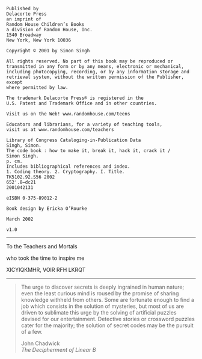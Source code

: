 ```
Published by
Delacorte Press
an imprint of
Random House Children’s Books
a division of Random House, Inc.
1540 Broadway
New York, New York 10036

Copyright © 2001 by Simon Singh

All rights reserved. No part of this book may be reproduced or
transmitted in any form or by any means, electronic or mechanical,
including photocopying, recording, or by any information storage and
retrieval system, without the written permission of the Publisher, except
where permitted by law.

The trademark Delacorte Press® is registered in the
U.S. Patent and Trademark Office and in other countries.

Visit us on the Web! www.randomhouse.com/teens

Educators and librarians, for a variety of teaching tools,
visit us at www.randomhouse.com/teachers

Library of Congress Cataloging-in-Publication Data
Singh, Simon.
The code book : how to make it, break it, hack it, crack it /
Simon Singh.
p. cm.
Includes bibliographical references and index.
1. Coding theory. 2. Cryptography. I. Title.
TK5102.92.S56 2002
652'.8—dc21
2001042131

eISBN 0-375-89012-2

Book design by Ericka O’Rourke

March 2002

v1.0
```

* * *

To the Teachers and Mortals

who took the time to inspire me

XICYIQKMHR, VOIR RFH LKRQT

* * *

> The urge to discover secrets is deeply ingrained in human nature; even the least curious mind is roused by the promise of sharing knowledge withheld from others. Some are fortunate enough to find a job which consists in the solution of mysteries, but most of us are driven to sublimate this urge by the solving of artificial puzzles devised for our entertainment. Detective stories or crossword puzzles cater for the majority; the solution of secret codes may be the pursuit of
a few.
>
> John Chadwick <br>
> *The Decipherment of Linear B*